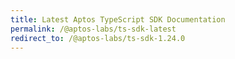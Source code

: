 ```yaml
---
title: Latest Aptos TypeScript SDK Documentation
permalink: /@aptos-labs/ts-sdk-latest
redirect_to: /@aptos-labs/ts-sdk-1.24.0
---
```

